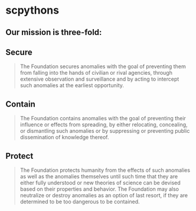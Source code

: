 # scpythons

## Our mission is three-fold:

## Secure
> The Foundation secures anomalies with the goal of preventing them from falling into the hands of civilian or rival agencies, through extensive observation and surveillance and by acting to intercept such anomalies at the earliest opportunity.

## Contain
> The Foundation contains anomalies with the goal of preventing their influence or effects from spreading, by either relocating, concealing, or dismantling such anomalies or by suppressing or preventing public dissemination of knowledge thereof.

## Protect
> The Foundation protects humanity from the effects of such anomalies as well as the anomalies themselves until such time that they are either fully understood or new theories of science can be devised based on their properties and behavior. The Foundation may also neutralize or destroy anomalies as an option of last resort, if they are determined to be too dangerous to be contained.
